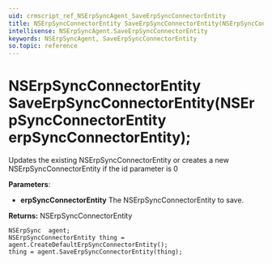 ```yaml
---
uid: crmscript_ref_NSErpSyncAgent_SaveErpSyncConnectorEntity
title: NSErpSyncConnectorEntity SaveErpSyncConnectorEntity(NSErpSyncConnectorEntity erpSyncConnectorEntity);
intellisense: NSErpSyncAgent.SaveErpSyncConnectorEntity
keywords: NSErpSyncAgent, SaveErpSyncConnectorEntity
so.topic: reference
---
```


# NSErpSyncConnectorEntity SaveErpSyncConnectorEntity(NSErpSyncConnectorEntity erpSyncConnectorEntity);

Updates the existing NSErpSyncConnectorEntity or creates a new NSErpSyncConnectorEntity if the id parameter is 0

**Parameters**:
* **erpSyncConnectorEntity** The NSErpSyncConnectorEntity to save.

**Returns:** NSErpSyncConnectorEntity

```crmscript
NSErpSync  agent;
NSErpSyncConnectorEntity thing = agent.CreateDefaultErpSyncConnectorEntity();
thing = agent.SaveErpSyncConnectorEntity(thing);
```


